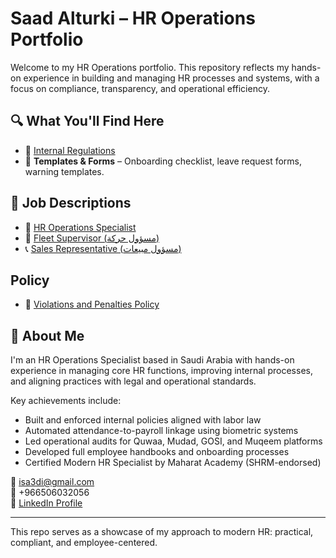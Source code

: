 # Saad Alturki – HR Operations Portfolio

Welcome to my HR Operations portfolio. This repository reflects my hands-on experience in building and managing HR processes and systems, with a focus on compliance, transparency, and operational efficiency.

## 🔍 What You'll Find Here
- 📘 [Internal Regulations](./policies/internal-regulations.md)
- 🧾 **Templates & Forms** – Onboarding checklist, leave request forms, warning templates.
## 📄 Job Descriptions

- 👥 [HR Operations Specialist](./job-descriptions/hr-operations.md)
- 🚚 [Fleet Supervisor (مسؤول حركة)](./job-descriptions/fleet-supervisor.md)
- 📞 [Sales Representative (مسؤول مبيعات)](./job-descriptions/sales-representative.md)

 ## Policy
- 🚫 [Violations and Penalties Policy](violations-and-penalties.md)

## 💼 About Me

I'm an HR Operations Specialist based in Saudi Arabia with hands-on experience in managing core HR functions, improving internal processes, and aligning practices with legal and operational standards.

Key achievements include:
- Built and enforced internal policies aligned with labor law
- Automated attendance-to-payroll linkage using biometric systems
- Led operational audits for Quwaa, Mudad, GOSI, and Muqeem platforms
- Developed full employee handbooks and onboarding processes
- Certified Modern HR Specialist by Maharat Academy (SHRM-endorsed)

📧 isa3di@gmail.com  
📱 +966506032056  
🔗 [LinkedIn Profile](https://www.linkedin.com/in/saad-alturki-753483271)

---

This repo serves as a showcase of my approach to modern HR: practical, compliant, and employee-centered.
